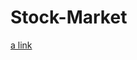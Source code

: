 # Stock-Market

[a link](https://github.com/anirudhsuresh/Stock-Market/blob/master/stock_clustering.slides.html)
